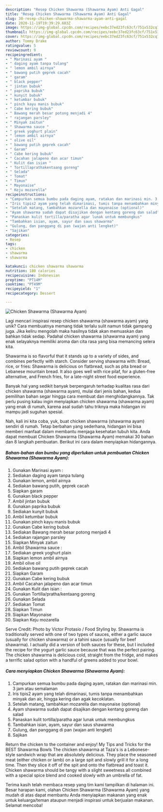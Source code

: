 ```yaml
---
description: "Resep Chicken Shawarma (Shawarma Ayam) Anti Gagal"
title: "Resep Chicken Shawarma (Shawarma Ayam) Anti Gagal"
slug: 30-resep-chicken-shawarma-shawarma-ayam-anti-gagal
date: 2020-11-19T19:39:29.603Z
image: https://img-global.cpcdn.com/recipes/eebc37ed23fc63cf/751x532cq70/chicken-shawarma-shawarma-ayam-foto-resep-utama.jpg
thumbnail: https://img-global.cpcdn.com/recipes/eebc37ed23fc63cf/751x532cq70/chicken-shawarma-shawarma-ayam-foto-resep-utama.jpg
cover: https://img-global.cpcdn.com/recipes/eebc37ed23fc63cf/751x532cq70/chicken-shawarma-shawarma-ayam-foto-resep-utama.jpg
author: Tommy Drake
ratingvalue: 5
reviewcount: 9
recipeingredient:
- " Marinasi ayam "
- " daging ayam tanpa tulang"
- " lemon ambil airnya"
- " bawang putih geprek cacah"
- " garam"
- " black pepper"
- " jintan bubuk"
- " paprika bubuk"
- " kunyit bubuk"
- " ketumbar bubuk"
- " pinch kayu manis bubuk"
- " Cabe kering bubuk"
- " Bawang merah besar potong menjadi 4"
- " rajangan parsley"
- " Minyak zaitun"
- " Shawarma sauce "
- " greek yoghurt plain"
- " lemon ambil airnya"
- " olive oil"
- " bawang putih geprek cacah"
- " Garam"
- " Cabe kering bubuk"
- " Cacahan jalapeno dan acar timun"
- " Kulit dan isian "
- " Tortillaprathakentaang goreng"
- " Selada"
- " Tomat"
- " Timun"
- " Mayonaise"
- " Keju mozarella"
recipeinstructions:
- "Campurkan semua bumbu pada daging ayam, ratakan dan marinasi min. 3 jam atau semalaman"
- "Iris tipis2 ayam yang telah dimarinasi, tumis tanpa menambahkan minyak dan air, hingga kering dan agak kecoklatan."
- "Setelah matang, tambahkan mozarella dan mayonaise (optional)"
- "Ayam shawarma sudah dapat disajikan dengan kentang goreng dan salad"
- "Panaskan kulit tortilla/paratha agar lunak untuk membungkus"
- "Tambahkan isian, ayam, sayur dan saus shawarma"
- "Gulung, dan panggang di pan (wajan anti lengket)"
- "Sajikan"
categories:
- Resep
tags:
- chicken
- shawarma
- shawarma

katakunci: chicken shawarma shawarma 
nutrition: 180 calories
recipecuisine: Indonesian
preptime: "PT14M"
cooktime: "PT49M"
recipeyield: "1"
recipecategory: Dessert

---
```



![Chicken Shawarma (Shawarma Ayam)](https://img-global.cpcdn.com/recipes/eebc37ed23fc63cf/751x532cq70/chicken-shawarma-shawarma-ayam-foto-resep-utama.jpg)

Lagi mencari inspirasi resep chicken shawarma (shawarma ayam) yang unik? Cara membuatnya memang tidak terlalu sulit namun tidak gampang juga. Jika keliru mengolah maka hasilnya tidak akan memuaskan dan bahkan tidak sedap. Padahal chicken shawarma (shawarma ayam) yang enak selayaknya memiliki aroma dan cita rasa yang bisa memancing selera kita.

Shawarma is so flavorful that it stands up to a variety of sides, and combines perfectly with starch. Consider serving shawarma with: Bread, rice, or fries: Shawarma is delicious on flatbread, such as pita bread or Lebanese mountain bread. It also goes well with rice pilaf, for a gluten-free alternative, and French fries, for a late-night street food experience.

Banyak hal yang sedikit banyak berpengaruh terhadap kualitas rasa dari chicken shawarma (shawarma ayam), mulai dari jenis bahan, kedua pemilihan bahan segar hingga cara membuat dan menghidangkannya. Tak perlu pusing kalau ingin menyiapkan chicken shawarma (shawarma ayam) yang enak di rumah, karena asal sudah tahu triknya maka hidangan ini mampu jadi suguhan spesial.


Nah, kali ini kita coba, yuk, buat chicken shawarma (shawarma ayam) sendiri di rumah. Tetap berbahan yang sederhana, hidangan ini bisa memberi manfaat dalam membantu menjaga kesehatan tubuh kita. Anda dapat membuat Chicken Shawarma (Shawarma Ayam) memakai 30 bahan dan 8 langkah pembuatan. Berikut ini cara dalam menyiapkan hidangannya.

<!--inarticleads1-->

##### Bahan-bahan dan bumbu yang diperlukan untuk pembuatan Chicken Shawarma (Shawarma Ayam):

1. Gunakan  Marinasi ayam :
1. Sediakan  daging ayam tanpa tulang
1. Gunakan  lemon, ambil airnya
1. Sediakan  bawang putih, geprek cacah
1. Siapkan  garam
1. Gunakan  black pepper
1. Ambil  jintan bubuk
1. Gunakan  paprika bubuk
1. Sediakan  kunyit bubuk
1. Ambil  ketumbar bubuk
1. Gunakan  pinch kayu manis bubuk
1. Gunakan  Cabe kering bubuk
1. Sediakan  Bawang merah besar potong menjadi 4
1. Sediakan  rajangan parsley
1. Siapkan  Minyak zaitun
1. Ambil  Shawarma sauce :
1. Sediakan  greek yoghurt plain
1. Siapkan  lemon ambil airnya
1. Ambil  olive oil
1. Sediakan  bawang putih geprek cacah
1. Siapkan  Garam
1. Gunakan  Cabe kering bubuk
1. Ambil  Cacahan jalapeno dan acar timun
1. Gunakan  Kulit dan isian :
1. Gunakan  Tortilla/pratha/kentaang goreng
1. Gunakan  Selada
1. Sediakan  Tomat
1. Siapkan  Timun
1. Siapkan  Mayonaise
1. Siapkan  Keju mozarella


Serve Credit: Photo by Victor Protasio / Food Styling by. Shawarma is traditionally served with one of two types of sauces, either a garlic sauce (usually for chicken shawarma) or a tahini sauce (usually for beef shawarma). I actually did a version of both sauces for these, but I included the recipe for the yogurt garlic sauce because that was the perfect pairing. The chicken shawarma is delicious cold, straight from the fridge, and makes a terrific salad option with a handful of greens added to your bowl. 

<!--inarticleads2-->

##### Cara menyiapkan Chicken Shawarma (Shawarma Ayam):

1. Campurkan semua bumbu pada daging ayam, ratakan dan marinasi min. 3 jam atau semalaman
1. Iris tipis2 ayam yang telah dimarinasi, tumis tanpa menambahkan minyak dan air, hingga kering dan agak kecoklatan.
1. Setelah matang, tambahkan mozarella dan mayonaise (optional)
1. Ayam shawarma sudah dapat disajikan dengan kentang goreng dan salad
1. Panaskan kulit tortilla/paratha agar lunak untuk membungkus
1. Tambahkan isian, ayam, sayur dan saus shawarma
1. Gulung, dan panggang di pan (wajan anti lengket)
1. Sajikan


Return the chicken to the container and enjoy! My Tips and Tricks for the BEST Shawarma Bowls The chicken shawarma at Taza&#39;s is a Lebonese-style sandwich wrap that are absolutely delicious. They place the seasoned meat (either chicken or lamb) on a large spit and slowly grill it for a long time. Then they slice it off of the spit and onto the flatbread and toast it. Chicken shawarma should be tangy with a slight sweetness all combined with a special spice blend and cooked slowly with an umbrella of fat. 

Terima kasih telah membaca resep yang tim kami tampilkan di halaman ini. Besar harapan kami, olahan Chicken Shawarma (Shawarma Ayam) yang mudah di atas dapat membantu Anda menyiapkan makanan yang enak untuk keluarga/teman ataupun menjadi inspirasi untuk berjualan makanan. Selamat mencoba!
